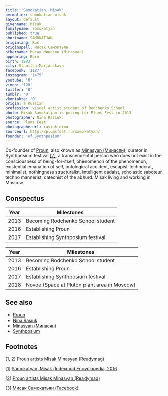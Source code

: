 ```yaml
---
title: 'Samokatian, Misak'
permalink: samokatian-misak
layout: default
givenname: Misak
familyname: Samokatjan
published: true
shortname: SAMOKATJAN
originlang: Rus.
originspell: Мисак Самоктьян
othername: Мисак Минасян (Minasyan)
appearing: Born
birth: 1983
city: Stanitsa Marianskaya
facebook: '1187'
instagram: '1475'
youtube: '0'
vimeo: '128'
twitter: '0'
tumblr: '0'
vkontakte: '0'
origin: a Russian
profession: visual artist student of Rodchenko School
photo: Misak Samokatjan is posing for Plums Fest in 2013
photographer: Nina Rasiuk
source: Plums Fest
photographerurl: rasiuk-nina
sourceurl: http://plumsfest.ru/samokatyan/
founder: 'of Synthposium'
---
```


Co-founder of [Proun](proun-movement), also known as [Minasyan (Минасян)](minasyan-misak), curator in Synthposium festival <span id="a1">[\[2\]](#f1)</span>, a transcendental person who does not exist in the consciousness of being-for-itself, phenomenon of the phenomenon, existential emanation of self, ontological accident, escapist-technocrat, minimalist, nothingness structuralist, intelligent dadaist, scholastic saboteur, techno mannerist, catechist of the absurd. Misak living and working in Moscow.

## Conspectus

|Year|Milestones|
|----|---------|
|2013|Becoming Rodchenko School student|
|2016|Establishing Proun|
|2017|Establishing Synthposium festival|

|Year|Milestones|
|----|---------|
|2013|Becoming Rodchenko School student|
|2016|Establishing Proun|
|2017|Establishing Synthposium festival|
|2018|Novoe (Space at Pluton plant area in Moscow)|

## See also

+ [Proun](proun-movement)
+ [Nina Rasiuk](rasiuk-nina)
+ [Minasyan (Минасян)](minasyan-misak)
+ [Synthposium](synthposium-festival)

## Footnotes

[[1, 2]](#a1) <span id="f1"></span> [Proun artists Misak Minasyan (Readymag)](https://readymag.com/proun/misak/)

[[1]](#a1) <span id="f1"></span> [Samokatyan, Misak (Indexmod Encyclopedia, 2016](https://sites.google.com/site/indexmodencyclopedia/samokatyan-misak)

[[2]](#a2) <span id="f2"></span> [Proun artists Misak Minasyan (Readymag)](https://readymag.com/proun/misak/)

[[3]](#a3) <span id="f3"></span> [Мисак Самокатьян (Facebook)](https://www.facebook.com/misak.samokatyan)
